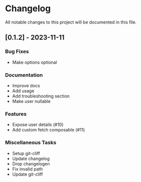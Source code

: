 # Changelog

All notable changes to this project will be documented in this file.

## [0.1.2] - 2023-11-11

### Bug Fixes

- Make options optional

### Documentation

- Improve docs
- Add usage
- Add troubleshooting section
- Make user nullable

### Features

- Expose user details (#10)
- Add custom fetch composable (#11)

### Miscellaneous Tasks

- Setup git-cliff
- Update changelog
- Drop changelogen
- Fix invalid path
- Update git-cliff

<!-- generated by git-cliff -->
